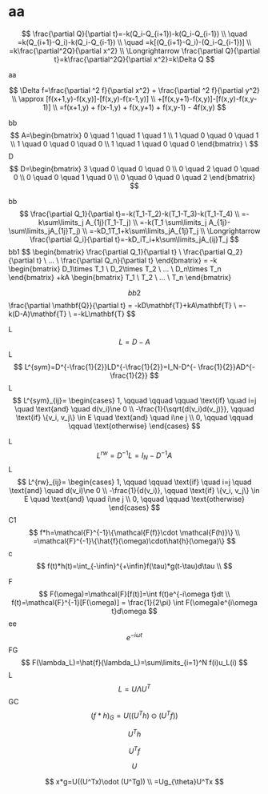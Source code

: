 # aa 

$$
\frac{\partial Q}{\partial t}=-k(Q_i-Q_{i+1})-k(Q_i-Q_{i-1}) \\
\quad =k(Q_{i+1}-Q_i)-k(Q_i-Q_{i-1}) \\
\quad =k[(Q_{i+1}-Q_i)-(Q_i-Q_{i-1})] \\
=k\frac{\partial^2Q}{\partial x^2} \\
\Longrightarrow \frac{\partial Q}{\partial t}=k\frac{\partial^2Q}{\partial x^2}=k\Delta Q
$$



aa


$$
\Delta f=\frac{\partial ^2 f}{\partial x^2} + \frac{\partial ^2 f}{\partial y^2} \\
\approx
[f(x+1,y)-f(x,y)]-[f(x,y)-f(x-1,y)] \\
+[f(x,y+1)-f(x,y)]-[f(x,y)-f(x,y-1)] \\
=f(x+1,y) + f(x-1,y) + f(x,y+1) + f(x,y-1) - 4f(x,y)
$$




bb
$$
A=\begin{bmatrix}
0 \quad 1 \quad 1 \quad 1 \\
1 \quad 0 \quad 0 \quad 1 \\
1 \quad 0 \quad 0 \quad 0 \\
1 \quad 1 \quad 0 \quad 0
\end{bmatrix} \
$$
D
$$
D=\begin{bmatrix}
3 \quad 0 \quad 0 \quad 0 \\
0 \quad 2 \quad 0 \quad 0 \\
0 \quad 0 \quad 1 \quad 0 \\
0 \quad 0 \quad 0 \quad 2
\end{bmatrix}
$$


bb
$$
\frac{\partial Q_1}{\partial t}=-k(T_1-T_2)-k(T_1-T_3)-k(T_1-T_4) \\
=-k\sum\limits_j A_{1j}(T_1-T_j) \\
=-k(T_1 \sum\limits_j A_{1j}-\sum\limits_jA_{1j}T_j) \\
=-kD_1T_1+k\sum\limits_jA_{1j}T_j \\
\Longrightarrow \frac{\partial Q_i}{\partial t}=-kD_iT_i+k\sum\limits_jA_{ij}T_j
$$
bb1
$$
\begin{bmatrix}
\frac{\partial Q_1}{\partial t} \\
\frac{\partial Q_2}{\partial t} \\
... \\
\frac{\partial Q_n}{\partial t}
\end{bmatrix}  = -k
\begin{bmatrix}
D_1\times T_1 \\
D_2\times T_2 \\
... \\
D_n\times T_n
\end{bmatrix}
+kA
\begin{bmatrix}
T_1 \\
T_2 \\
... \\
T_n
\end{bmatrix}
$$
bb2
$$
\frac{\partial \mathbf{Q}}{\partial t} = -kD\mathbf{T}+kA\mathbf{T} \\
=-k(D-A)\mathbf{T} \\
=-kL\mathbf{T}
$$


L
$$
L=D-A
$$
L
$$
L^{sym}=D^{-\frac{1}{2}}LD^{-\frac{1}{2}}=I_N-D^{- \frac{1}{2}}AD^{- \frac{1}{2}}
$$
L
$$
L^{sym}_{ij}=
\begin{cases}
1, \qquad \qquad \qquad \text{if} \quad i=j \quad \text{and} \quad d(v_i)\ne 0 \\
-\frac{1}{\sqrt{d(v_i)d(v_j)}}, \qquad \text{if} \{v_i, v_j\} \in E \quad \text{and} \quad i\ne j \\
0, \qquad \qquad \qquad \text{otherwise}
\end{cases}
$$


L
$$
L^{rw}=D^{-1}L=I_N-D^{-1}A
$$
L
$$
L^{rw}_{ij}=
\begin{cases}
1, \qquad \qquad \text{if} \quad i=j \quad \text{and} \quad d(v_i)\ne 0 \\
-\frac{1}{d(v_i)}, \qquad \text{if} \{v_i, v_j\} \in E \quad \text{and} \quad i\ne j \\
0, \qquad \qquad \text{otherwise}
\end{cases}
$$
C1
$$
f*h=\mathcal{F}^{-1}\{\mathcal{F(f)}\cdot \mathcal{F(h)}\} \\
=\mathcal{F}^{-1}\{\hat{f}(\omega)\cdot\hat{h}(\omega)\}
$$
c
$$
f(t)*h(t)=\int_{-\infin}^{+\infin}f(\tau)*g(t-\tau)d\tau \\
$$






F
$$
F(\omega)=\mathcal{F}[f(t)]=\int f(t)e^{-i\omega t}dt \\
f(t)=\mathcal{F}^{-1}[F(\omega)] = \frac{1}{2\pi} \int F(\omega)e^{i\omega t}d\omega
$$
ee
$$
e^{-i\omega t}
$$
FG
$$
F(\lambda_L)=\hat{f}(\lambda_L)=\sum\limits_{i=1}^N f(i)u_L(i)
$$
L
$$
L=U\Lambda U^T
$$
GC
$$
(f*h)_G=U((U^Th)\odot (U^Tf))
$$

$$
U^Th
$$

$$
U^Tf
$$

$$
U
$$

$$
x*g=U((U^Tx)\odot (U^Tg)) \\ 
=Ug_{\theta}U^Tx
$$

